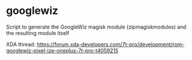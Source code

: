 # googlewiz
Script to generate the GoogleWiz magisk module (zipmagiskmodules) and the resulting module itself

XDA thread:
https://forum.xda-developers.com/7t-pro/development/rom-googlewiz-pixel-ize-oneplus-7t-pro-t4059215

